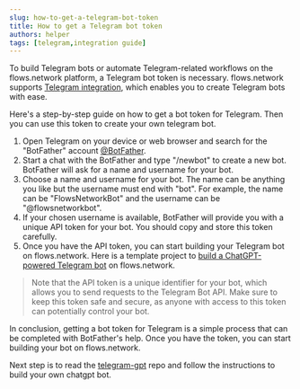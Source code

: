 ```yaml
---
slug: how-to-get-a-telegram-bot-token
title: How to get a Telegram bot token
authors: helper
tags: [telegram,integration guide]
---
```


To build Telegram bots or automate Telegram-related workflows on the flows.network platform, a Telegram bot token is necessary. flows.network supports [Telegram integration](https://flows.network/integration/Telegram), which enables you to create Telegram bots with ease.

Here's a step-by-step guide on how to get a bot token for Telegram. Then you can use this token to create your own telegram bot.

1. Open Telegram on your device or web browser and search for the "BotFather" account [@BotFather](https://t.me/BotFather).
2. Start a chat with the BotFather and type "/newbot" to create a new bot. BotFather will ask for a name and username for your bot.
3. Choose a name and username for your bot. The name can be anything you like but the username must end with "bot". For example, the name can be "FlowsNetworkBot" and the username can be "@flowsnetworkbot".
4. If your chosen username is available, BotFather will provide you with a unique API token for your bot. You should copy and store this token carefully.
5. Once you have the API token, you can start building your Telegram bot on flows.network. Here is a template project to [build a ChatGPT-powered Telegram bot](https://github.com/flows-network/telegram-gpt) on flows.network.

> Note that the API token is a unique identifier for your bot, which allows you to send requests to the Telegram Bot API. Make sure to keep this token safe and secure, as anyone with access to this token can potentially control your bot.

In conclusion, getting a bot token for Telegram is a simple process that can be completed with BotFather's help. Once you have the token, you can start building your bot on flows.network.


Next step is to read the [telegram-gpt](https://github.com/flows-network/telegram-gpt) repo and follow the instructions to build your own chatgpt bot.
